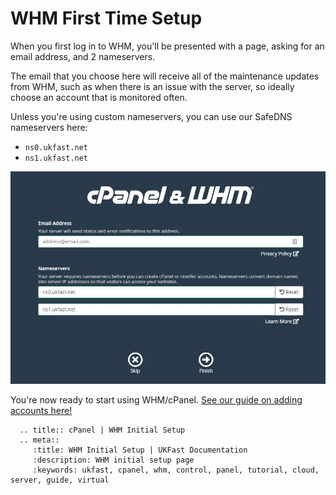 # WHM First Time Setup

When you first log in to WHM, you'll be presented with a page, asking for an email address, and 2 nameservers.

The email that you choose here will receive all of the maintenance updates from WHM, such as when there is an issue with the server, so ideally choose an account that is monitored often.

Unless you're using custom nameservers, you can use our SafeDNS nameservers here:

* `ns0.ukfast.net`
* `ns1.ukfast.net`

![Initial Setup Page](files/whm_initial_setup.JPG)

You're now ready to start using WHM/cPanel. [See our guide on adding accounts here!](/operatingsystems/linux/controlpanels/cpanel_add_account)

```eval_rst
  .. title:: cPanel | WHM Initial Setup
  .. meta::
     :title: WHM Initial Setup | UKFast Documentation
     :description: WHM initial setup page
     :keywords: ukfast, cpanel, whm, control, panel, tutorial, cloud, server, guide, virtual
```
